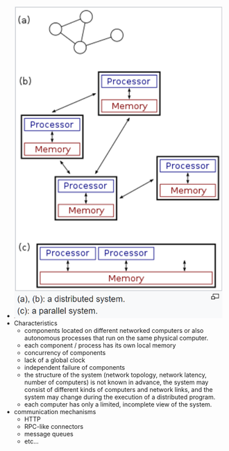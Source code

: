 - ![image.png](../assets/image_1650306989024_0.png)
- Characteristics
	- components located on different networked computers or also autonomous processes that run on the same physical computer.
	- each component / process has its own local memory
	- concurrency of components
	- lack of a global clock
	- independent failure of components
	- the structure of the system (network topology, network latency, number of computers) is not known in advance, the system may consist of different kinds of computers and network links, and the system may change during the execution of a distributed program.
	- each computer has only a limited, incomplete view of the system.
- communication mechanisms
	- HTTP
	- RPC-like connectors
	- message queues
	- etc...